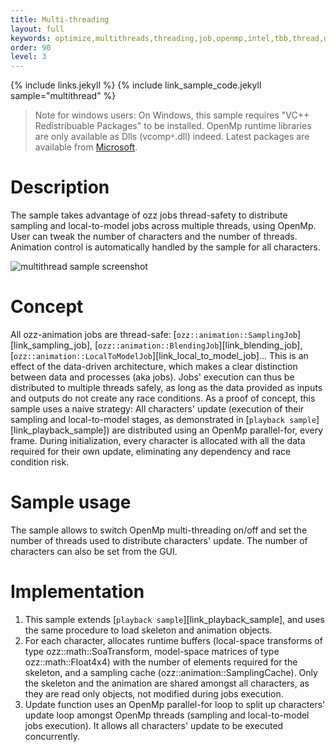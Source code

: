```yaml
---
title: Multi-threading
layout: full
keywords: optimize,multithreads,threading,job,openmp,intel,tbb,thread,distribute,workload
order: 90
level: 3
---
```


{% include links.jekyll %}
{% include link_sample_code.jekyll sample="multithread" %}

> Note for windows users: On Windows, this sample requires "VC++ Redistribuable Packages" to be installed. OpenMp runtime libraries are only available as Dlls (vcomp`*`.dll) indeed. Latest packages are available from [Microsoft](https://support.microsoft.com/en-us/help/2977003/the-latest-supported-visual-c-downloads).

Description
===========

The sample takes advantage of ozz jobs thread-safety to distribute sampling and local-to-model jobs across multiple threads, using OpenMp.
User can tweak the number of characters and the number of threads. Animation control is automatically handled by the sample for all characters.

![multithread sample screenshot]({{site.baseurl}}/images/samples/multithread.jpg)

Concept
=======

All ozz-animation jobs are thread-safe: [`ozz::animation::SamplingJob`][link_sampling_job], [`ozz::animation::BlendingJob`][link_blending_job], [`ozz::animation::LocalToModelJob`][link_local_to_model_job]... This is an effect of the data-driven architecture, which makes a clear distinction between data and processes (aka jobs). Jobs' execution can thus be distributed to multiple threads safely, as long as the data provided as inputs and outputs do not create any race conditions.
As a proof of concept, this sample uses a naive strategy: All characters' update (execution of their sampling and local-to-model stages, as demonstrated in [`playback sample`][link_playback_sample]) are distributed using an OpenMp parallel-for, every frame. During initialization, every character is allocated with all the data required for their own update, eliminating any dependency and race condition risk.

Sample usage
============

The sample allows to switch OpenMp multi-threading on/off and set the number of threads used to distribute characters' update. The number of characters can also be set from the GUI.

Implementation
==============

1. This sample extends [`playback sample`][link_playback_sample], and uses the same procedure to load skeleton and animation objects.
2. For each character, allocates runtime buffers (local-space transforms of type ozz::math::SoaTransform, model-space matrices of type ozz::math::Float4x4) with the number of elements required for the skeleton, and a sampling cache (ozz::animation::SamplingCache). Only the skeleton and the animation are shared amongst all characters, as they are read only objects, not modified during jobs execution.
3. Update function uses an OpenMp parallel-for loop to split up characters' update loop amongst OpenMp threads (sampling and local-to-model jobs execution). It allows all characters' update to be executed concurrently.
